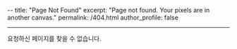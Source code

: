 --
title: "Page Not Found"
excerpt: "Page not found. Your pixels are in another canvas."
permalink: /404.html
author_profile: false

---

요청하신 페이지를 찾을 수 없습니다.

<script>
  var GOOG_FIXURL_LANG = 'en';
  var GOOG_FIXURL_SITE = 'https://yeonbot.github.io'
</script>
<script src="https://linkhelp.clients.google.com/tbproxy/lh/wm/fixurl.js">
</script>
